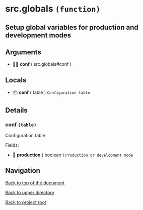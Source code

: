 # src.globals `(function)`

## Setup global variables for production and development modes

## Arguments

- 👨‍👦 **conf** ( src.globals#conf )

## Locals

- 📦 **conf** ( table )
	`Configuration table`

## Details

### conf `(table)`

Configuration table

Fields:

- 🔌 **production** ( boolean )
	`Production or development mode`

## Navigation

[Back to top of the document](#srcglobals-function)

[Back to upper directory](..)

[Back to project root](/)

